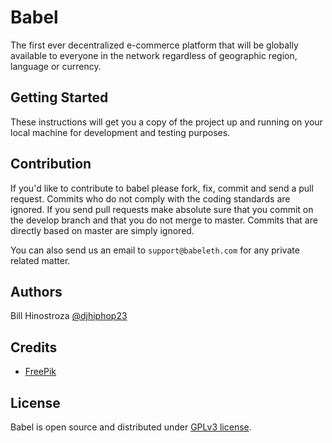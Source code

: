# Babel
The first ever decentralized e-commerce platform that will be globally available to everyone in the network regardless of geographic region, language or currency.

## Getting Started
These instructions will get you a copy of the project up and running on your local machine for development and testing purposes.

## Contribution
If you'd like to contribute to babel please fork, fix, commit and send a pull request. Commits who do not comply with the coding standards are ignored. If you send pull requests make absolute sure that you commit on the develop branch and that you do not merge to master. Commits that are directly based on master are simply ignored.

You can also send us an email to `support@babeleth.com` for any private related matter.

## Authors
Bill Hinostroza [@djhiphop23](https://twitter.com/djhiphop23)

## Credits
* [FreePik](http://www.freepik.com)

## License
Babel is open source and distributed under [GPLv3 license](https://github.com/billh93/babel/LICENSE.txt).
